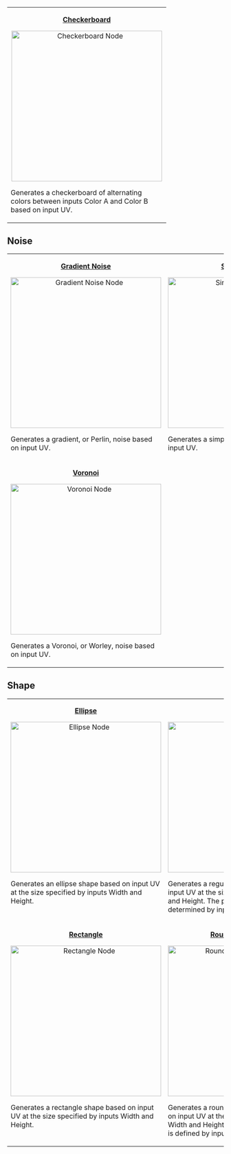 <table align="center">
    <tr><tr valign="top">
        <td width="354"><p align="center"><b><a href="https://github.com/Unity-Technologies/ShaderGraph/wiki/Checkerboard-Node">Checkerboard</a></b></p>
<p align="center"><a href="https://github.com/Unity-Technologies/ShaderGraph/wiki/Checkerboard-Node"><img src="https://github.com/Unity-Technologies/ShaderGraph/wiki/Images/NodeLibrary/Nodes/Thumbnails/CheckerboardNodeThumb.png" alt="Checkerboard Node" height="350" width="350"></a></p>
<p align="left">Generates a checkerboard of alternating colors between inputs Color A and Color B based on input UV.</p></td>
    </tr>
</table>

## Noise

<table align="center">
    <tr><tr valign="top">
        <td width="354"><p align="center"><b><a href="https://github.com/Unity-Technologies/ShaderGraph/wiki/Gradient-Noise-Node">Gradient Noise</a></b></p>
<p align="center"><a href="https://github.com/Unity-Technologies/ShaderGraph/wiki/Gradient-Noise-Node"><img src="https://github.com/Unity-Technologies/ShaderGraph/wiki/Images/NodeLibrary/Nodes/Thumbnails/GradientNoiseNodeThumb.png" alt="Gradient Noise Node" height="350" width="350"></a></p>
<p align="left">Generates a gradient, or Perlin, noise based on input UV.</p></td>
        <td width="354"><p align="center"><b><a href="https://github.com/Unity-Technologies/ShaderGraph/wiki/Simple-Noise-Node">Simple Noise</a></b></p>
<p align="center"><a href="https://github.com/Unity-Technologies/ShaderGraph/wiki/Simple-Noise-Node"><img src="https://github.com/Unity-Technologies/ShaderGraph/wiki/Images/NodeLibrary/Nodes/Thumbnails/SimpleNoiseNodeThumb.png" alt="Simple Noise Node" height="350" width="350"></a></p>
<p align="left">Generates a simple, or Value, noise based on input UV.</p></td>
    </tr>
    <tr><tr valign="top">
        <td width="354"><p align="center"><b><a href="https://github.com/Unity-Technologies/ShaderGraph/wiki/Voronoi-Node">Voronoi</a></b></p>
<p align="center"><a href="https://github.com/Unity-Technologies/ShaderGraph/wiki/Voronoi-Node"><img src="https://github.com/Unity-Technologies/ShaderGraph/wiki/Images/NodeLibrary/Nodes/Thumbnails/VoronoiNodeThumb.png" alt="Voronoi Node" height="350" width="350"></a></p>
<p align="left">Generates a Voronoi, or Worley, noise based on input UV.</p></td>
    </tr>
</table>

## Shape

<table align="center">
    <tr><tr valign="top">
        <td width="354"><p align="center"><b><a href="https://github.com/Unity-Technologies/ShaderGraph/wiki/Ellipse-Node">Ellipse</a></b></p>
<p align="center"><a href="https://github.com/Unity-Technologies/ShaderGraph/wiki/Ellipse-Node"><img src="https://github.com/Unity-Technologies/ShaderGraph/wiki/Images/NodeLibrary/Nodes/Thumbnails/EllipseNodeThumb.png" alt="Ellipse Node" height="350" width="350"></a></p>
<p align="left">Generates an ellipse shape based on input UV at the size specified by inputs Width and Height.</p></td>
        <td width="354"><p align="center"><b><a href="https://github.com/Unity-Technologies/ShaderGraph/wiki/Polygon-Node">Polygon</a></b></p>
<p align="center"><a href="https://github.com/Unity-Technologies/ShaderGraph/wiki/Polygon-Node"><img src="https://github.com/Unity-Technologies/ShaderGraph/wiki/Images/NodeLibrary/Nodes/Thumbnails/PolygonNodeThumb.png" alt="Polygon Node" height="350" width="350"></a></p>
<p align="left">Generates a regular polygon shape based on input UV at the size specified by inputs Width and Height. The polygon's amount of sides is determined by input Sides.</p></td>
    </tr>
    <tr><tr valign="top">
        <td width="354"><p align="center"><b><a href="https://github.com/Unity-Technologies/ShaderGraph/wiki/Rectangle-Node">Rectangle</a></b></p>
<p align="center"><a href="https://github.com/Unity-Technologies/ShaderGraph/wiki/Rectangle-Node"><img src="https://github.com/Unity-Technologies/ShaderGraph/wiki/Images/NodeLibrary/Nodes/Thumbnails/RectangleNodeThumb.png" alt="Rectangle Node" height="350" width="350"></a></p>
<p align="left">Generates a rectangle shape based on input UV at the size specified by inputs Width and Height.</p></td>
        <td width="354"><p align="center"><b><a href="https://github.com/Unity-Technologies/ShaderGraph/wiki/Rounded-Rectangle-Node">Rounded Rectangle</a></b></p>
<p align="center"><a href="https://github.com/Unity-Technologies/ShaderGraph/wiki/Rounded-Rectangle-Node"><img src="https://github.com/Unity-Technologies/ShaderGraph/wiki/Images/NodeLibrary/Nodes/Thumbnails/RoundedRectangleNodeThumb.png" alt="Rounded Rectangle Node" height="350" width="350"></a></p>
<p align="left">Generates a rounded rectangle shape based on input UV at the size specified by inputs Width and Height. The radius of each corner is defined by input Radius.</p></td>
    </tr>
</table>
